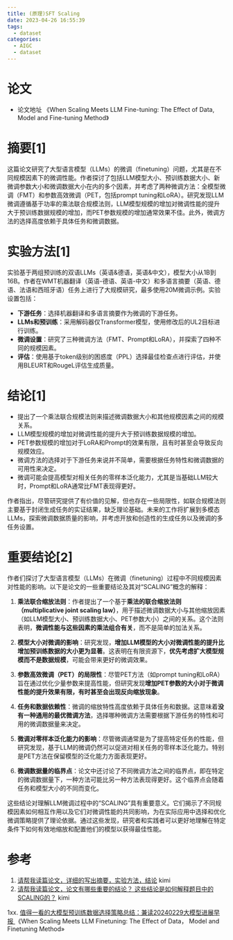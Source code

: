 ```yaml
---
title: (原理)SFT Scaling
date: 2023-04-26 16:55:39
tags:
  - dataset
categories: 
  - AIGC
  - dataset  
---
```


<p></p>
<!-- more -->


# 论文
+ 论文地址
 《When Scaling Meets LLM Fine-tuning: The Effect of Data, Model and Fine-tuning Method》


# 摘要[1]
这篇论文研究了大型语言模型（LLMs）的微调（finetuning）问题，尤其是在不同规模因素下的微调性能。作者探讨了包括LLM模型大小、预训练数据大小、新微调参数大小和微调数据大小在内的多个因素，并考虑了两种微调方法：全模型微调（FMT）和参数高效微调（PET，包括prompt tuning和LoRA）。研究发现LLM微调遵循基于功率的乘法联合规模法则，LLM模型规模的增加对微调性能的提升大于预训练数据规模的增加，而PET参数规模的增加通常效果不佳。此外，微调方法的选择高度依赖于具体任务和微调数据。

# 实验方法[1]
实验基于两组预训练的双语LLMs（英语&德语，英语&中文），模型大小从1B到16B。作者在WMT机器翻译（英语-德语、英语-中文）和多语言摘要（英语、德语、法语和西班牙语）任务上进行了大规模研究，最多使用20M微调示例。实验设置包括：
- **下游任务**：选择机器翻译和多语言摘要作为微调的下游任务。
- **LLMs和预训练**：采用解码器仅Transformer模型，使用修改后的UL2目标进行训练。
- **微调设置**：研究了三种微调方法（FMT、Prompt和LoRA），并探索了四种不同的规模因素。
- **评估**：使用基于token级别的困惑度（PPL）选择最佳检查点进行评估，并使用BLEURT和RougeL评估生成质量。

# 结论[1]
- 提出了一个乘法联合规模法则来描述微调数据大小和其他规模因素之间的规模关系。
- LLM模型规模的增加对微调性能的提升大于预训练数据规模的增加。
- PET参数规模的增加对于LoRA和Prompt的效果有限，且有时甚至会导致反向规模效应。
- 微调方法的选择对于下游任务来说并不简单，需要根据任务特性和微调数据的可用性来决定。
- 微调可能会提高模型对相关任务的零样本泛化能力，尤其是当基础LLM较大时，Prompt和LoRA通常比FMT表现得更好。

作者指出，尽管研究提供了有价值的见解，但也存在一些局限性，如联合规模法则主要基于封闭生成任务的实证结果，缺乏理论基础。未来的工作将扩展到多模态LLMs，探索微调数据质量的影响，并考虑开放和创造性的生成任务以及微调的多任务设置。


# 重要结论[2]

作者们探讨了大型语言模型（LLMs）在微调（finetuning）过程中不同规模因素对性能的影响。以下是论文的一些重要结论及其对“SCALING”概念的解释：

1. **乘法联合缩放法则**：作者提出了一个基于**乘法的联合缩放法则（multiplicative joint scaling law）**，用于描述微调数据大小与其他缩放因素（如LLM模型大小、预训练数据大小、PET参数大小）之间的关系。这个法则表明，**微调性能与这些因素的乘法组合有关**，而不是简单的加法关系。

2. **模型大小对微调的影响**：研究发现，**增加LLM模型的大小对微调性能的提升比增加预训练数据的大小更为显著**。这表明在有限资源下，**优先考虑扩大模型规模而不是数据规模**，可能会带来更好的微调效果。

3. **参数高效微调（PET）的局限性**：尽管PET方法（如prompt tuning和LoRA）旨在通过优化少量参数来提高性能，但研究发现**增加PET参数的大小对于微调性能的提升效果有限，有时甚至会出现反向缩放现象**。

4. **任务和数据依赖性**：微调的缩放特性高度依赖于具体任务和数据。这意味着**没有一种通用的最优微调方法**，选择哪种微调方法需要根据下游任务的特性和可用的微调数据量来决定。

5. **微调对零样本泛化能力的影响**：尽管微调通常是为了提高特定任务的性能，但研究发现，基于LLM的微调仍然可以促进对相关任务的零样本泛化能力。特别是PET方法在保留模型的泛化能力方面表现更好。

6. **微调数据量的临界点**：论文中还讨论了不同微调方法之间的临界点，即在特定的微调数据量下，一种方法可能比另一种方法表现得更好。这个临界点会随着任务和模型大小的不同而变化。

这些结论对理解LLM微调过程中的“SCALING”具有重要意义。它们揭示了不同规模因素如何相互作用以及它们对微调性能的共同影响，为在实际应用中选择和优化微调策略提供了理论依据。通过这些发现，研究者和实践者可以更好地理解在特定条件下如何有效地缩放和配置他们的模型以获得最佳性能。

# 参考
1. [请帮我读篇论文，详细的写出摘要，实验方法，结论]() kimi
2. [请帮我读篇论文，论文有哪些重要的结论？ 这些结论是如何解释题目中的SCALING的？]() kimi

1xx. [值得一看的大模型预训练数据选择策略总结：兼读20240229大模型进展早报 ](https://mp.weixin.qq.com/s?__biz=MzAxMjc3MjkyMg==&mid=2648409027&idx=1&sn=4083853fd0bfb1790d8df6b4414b6583)
《When Scaling Meets LLM Finetuning: The Effect of Data， Model and Finetuning Method»